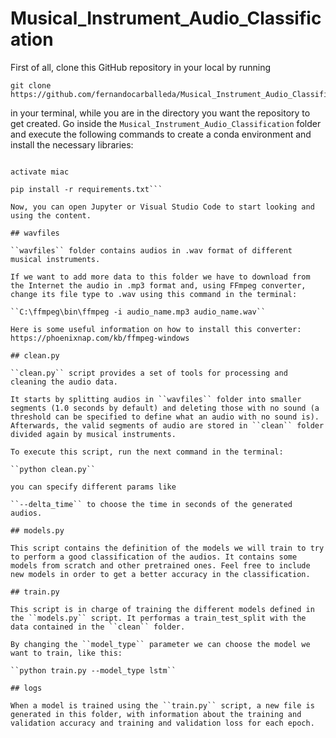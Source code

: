 # Musical_Instrument_Audio_Classification

First of all, clone this GitHub repository in your local by running

```
git clone https://github.com/fernandocarballeda/Musical_Instrument_Audio_Classification.git
```

in your terminal, while you are in the directory you want the repository to get created. Go inside the ``Musical_Instrument_Audio_Classification`` folder and execute the following commands to create a conda environment and install the necessary libraries:

```conda create -n miac python=3.7

activate miac

pip install -r requirements.txt```

Now, you can open Jupyter or Visual Studio Code to start looking and using the content.

## wavfiles

``wavfiles`` folder contains audios in .wav format of different musical instruments.

If we want to add more data to this folder we have to download from the Internet the audio in .mp3 format and, using FFmpeg converter, change its file type to .wav using this command in the terminal:

``C:\ffmpeg\bin\ffmpeg -i audio_name.mp3 audio_name.wav``

Here is some useful information on how to install this converter: https://phoenixnap.com/kb/ffmpeg-windows

## clean.py

``clean.py`` script provides a set of tools for processing and cleaning the audio data.

It starts by splitting audios in ``wavfiles`` folder into smaller segments (1.0 seconds by default) and deleting those with no sound (a threshold can be specified to define what an audio with no sound is). Afterwards, the valid segments of audio are stored in ``clean`` folder divided again by musical instruments.

To execute this script, run the next command in the terminal:

``python clean.py``

you can specify different params like

``--delta_time`` to choose the time in seconds of the generated audios.

## models.py

This script contains the definition of the models we will train to try to perform a good classification of the audios. It contains some models from scratch and other pretrained ones. Feel free to include new models in order to get a better accuracy in the classification.

## train.py

This script is in charge of training the different models defined in the ``models.py`` script. It performas a train_test_split with the data contained in the ``clean`` folder.

By changing the ``model_type`` parameter we can choose the model we want to train, like this:

``python train.py --model_type lstm``

## logs

When a model is trained using the ``train.py`` script, a new file is generated in this folder, with information about the training and validation accuracy and training and validation loss for each epoch.
